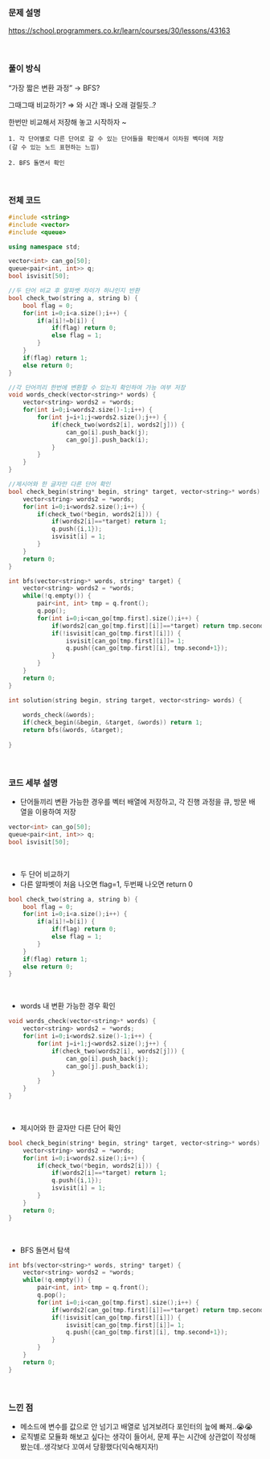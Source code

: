 ### 문제 설명

https://school.programmers.co.kr/learn/courses/30/lessons/43163

</br>

### 풀이 방식

“가장 짧은 변환 과정” → BFS?

그때그때 비교하기? ⇒ 와 시간 꽤나 오래 걸릴듯..?

한번만 비교해서 저장해 놓고 시작하자 ~

```
1. 각 단어별로 다른 단어로 갈 수 있는 단어들을 확인해서 이차원 벡터에 저장
(갈 수 있는 노드 표현하는 느낌)

2. BFS 돌면서 확인
```
</br>

### 전체 코드

```cpp
#include <string>
#include <vector>
#include <queue>

using namespace std;

vector<int> can_go[50];
queue<pair<int, int>> q;
bool isvisit[50];

//두 단어 비교 후 알파벳 차이가 하나인지 반환
bool check_two(string a, string b) {
    bool flag = 0;
    for(int i=0;i<a.size();i++) {
        if(a[i]!=b[i]) {
            if(flag) return 0;
            else flag = 1;
        }
    }
    if(flag) return 1;
    else return 0;
}

//각 단어끼리 한번에 변환할 수 있는지 확인하여 가능 여부 저장
void words_check(vector<string>* words) {
    vector<string> words2 = *words;
    for(int i=0;i<words2.size()-1;i++) {
        for(int j=i+1;j<words2.size();j++) {
            if(check_two(words2[i], words2[j])) {
                can_go[i].push_back(j);
                can_go[j].push_back(i);
            }
        }
    }
}

//제시어와 한 글자만 다른 단어 확인
bool check_begin(string* begin, string* target, vector<string>* words) {
    vector<string> words2 = *words;
    for(int i=0;i<words2.size();i++) {
        if(check_two(*begin, words2[i])) {
            if(words2[i]==*target) return 1;
            q.push({i,1});
            isvisit[i] = 1;
        }
    }
    return 0;
}

int bfs(vector<string>* words, string* target) {
    vector<string> words2 = *words;
    while(!q.empty()) {
        pair<int, int> tmp = q.front();
        q.pop();
        for(int i=0;i<can_go[tmp.first].size();i++) {
            if(words2[can_go[tmp.first][i]]==*target) return tmp.second+1;
            if(!isvisit[can_go[tmp.first][i]]) {
                isvisit[can_go[tmp.first][i]]= 1;
                q.push({can_go[tmp.first][i], tmp.second+1});
            }
        }
    }
    return 0;
}

int solution(string begin, string target, vector<string> words) {
    
    words_check(&words);
    if(check_begin(&begin, &target, &words)) return 1;
    return bfs(&words, &target);
    
}
```

</br>

### 코드 세부 설명

- 단어들끼리 변환 가능한 경우를 벡터 배열에 저장하고, 각 진행 과정을 큐, 방문 배열을 이용하여 저장

```cpp
vector<int> can_go[50];
queue<pair<int, int>> q;
bool isvisit[50];
```
</br>

- 두 단어 비교하기
- 다른 알파벳이 처음 나오면 flag=1, 두번째 나오면 return 0

```cpp
bool check_two(string a, string b) {
    bool flag = 0;
    for(int i=0;i<a.size();i++) {
        if(a[i]!=b[i]) {
            if(flag) return 0;
            else flag = 1;
        }
    }
    if(flag) return 1;
    else return 0;
}
```
</br>

- words 내 변환 가능한 경우 확인

```cpp
void words_check(vector<string>* words) {
    vector<string> words2 = *words;
    for(int i=0;i<words2.size()-1;i++) {
        for(int j=i+1;j<words2.size();j++) {
            if(check_two(words2[i], words2[j])) {
                can_go[i].push_back(j);
                can_go[j].push_back(i);
            }
        }
    }
}
```
</br>

- 제시어와 한 글자만 다른 단어 확인

```cpp
bool check_begin(string* begin, string* target, vector<string>* words) {
    vector<string> words2 = *words;
    for(int i=0;i<words2.size();i++) {
        if(check_two(*begin, words2[i])) {
            if(words2[i]==*target) return 1;
            q.push({i,1});
            isvisit[i] = 1;
        }
    }
    return 0;
}
```
</br>

- BFS 돌면서 탐색

```cpp
int bfs(vector<string>* words, string* target) {
    vector<string> words2 = *words;
    while(!q.empty()) {
        pair<int, int> tmp = q.front();
        q.pop();
        for(int i=0;i<can_go[tmp.first].size();i++) {
            if(words2[can_go[tmp.first][i]]==*target) return tmp.second+1;
            if(!isvisit[can_go[tmp.first][i]]) {
                isvisit[can_go[tmp.first][i]]= 1;
                q.push({can_go[tmp.first][i], tmp.second+1});
            }
        }
    }
    return 0;
}
```
</br>

### 느낀 점

- 메소드에 변수를 값으로 안 넘기고 배열로 넘겨보려다 포인터의 늪에 빠져..😭😭
- 로직별로 모듈화 해보고 싶다는 생각이 들어서, 문제 푸는 시간에 상관없이 작성해 봤는데..생각보다 꼬여서 당황했다(익숙해지자!)

